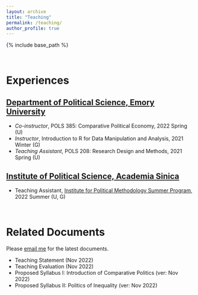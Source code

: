 ```yaml
---
layout: archive
title: "Teaching"
permalink: /teaching/
author_profile: true
---
```

{% include base_path %}

&nbsp;
&nbsp;

# Experiences

## [Department of Political Science, Emory University](http://polisci.emory.edu/home/)
* _Co-instructor_, POLS 385: Comparative Political Economy, 2022 Spring (U)
* _Instructor_, Introduction to R for Data Manipulation and Analysis, 2021 Winter (G)
* _Teaching Assistant_, POLS 208: Research Design and Methods, 2021 Spring (U)

## [Institute of Political Science, Academia Sinica](https://www.ipsas.sinica.edu.tw/en/)
* Teaching Assistant, [Institute for Political Methodology Summer Program](http://www.ipmasia.org/), 2022 Summer (U, G)

&nbsp;
&nbsp;

# Related Documents
Please [email me](mailto:hsu.yumin.wang@emory.edu) for the latest documents.

* Teaching Statement (Nov 2022)
* Teaching Evaluation (Nov 2022)
* Proposed Syllabus I: Introduction of Comparative Politics (ver: Nov 2022)
* Proposed Syllabus II: Politics of Inequality (ver: Nov 2022)
